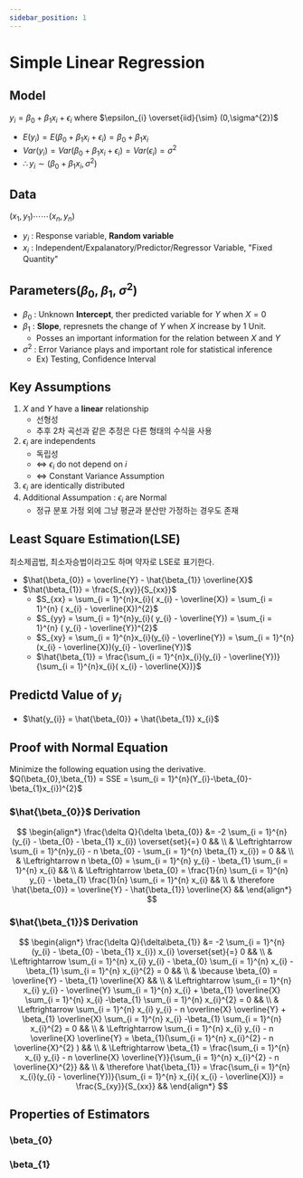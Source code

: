 ```yaml
---
sidebar_position: 1
---
```


# Simple Linear Regression
## Model
$y_{i} = \beta_{0} + \beta_{1}x_{i}+\epsilon_{i}$ where $\epsilon_{i} \overset{iid}{\sim} (0,\sigma^{2})$
- $E(y_{i}) = E(\beta_{0} + \beta_{1}x_{i}+\epsilon_{i}) = \beta_{0} + \beta_{1}x_{i}$
- $Var(y_{i}) = Var(\beta_{0} + \beta_{1}x_{i}+\epsilon_{i}) = Var(\epsilon_{i}) = \sigma^{2}$
- $\therefore y_{i} \sim (\beta_{0} + \beta_{1} x_{i}, \sigma^{2})$


## Data
$(x_{1},y_{1})\cdots\cdots(x_{n},y_{n})$
- $y_{i}$ : Response variable, **Random variable**
- $x_{i}$ : Independent/Expalanatory/Predictor/Regressor Variable, "Fixed Quantity"


## Parameters($\beta_{0}$, $\beta_{1}$, $\sigma^{2}$)
- $\beta_{0}$ : Unknown **Intercept**, ther predicted variable for $Y$ when $X=0$
- $\beta_{1}$ : **Slope**, represnets the change of $Y$ when $X$ increase by 1 Unit.
  - Posses an important information for the relation between $X$ and $Y$
- $\sigma^{2}$ : Error Variance plays and important role for statistical inference
  - Ex) Testing, Confidence Interval


## Key Assumptions
1) $X$ and $Y$ have a **linear** relationship
	- 선형성
	- 추후 2차 곡선과 같은 추정은 다른 형태의 수식을 사용
3) $\epsilon_{i}$ are independents
	- 독립성
	- $\Leftrightarrow$ $\epsilon_{i}$ do not depend on $i$
	- $\Leftrightarrow$ Constant Variance Assumption
5) $\epsilon_{i}$ are identically distributed
6) Additional Assumpation : $\epsilon_{i}$ are Normal
	- 정규 분포 가정 외에 그냥 평균과 분산만 가정하는 경우도 존재


## Least Square Estimation(LSE)
최소제곱법, 최소자승법이라고도 하며 약자로 LSE로 표기한다.
- $\hat{\beta_{0}} = \overline{Y} - \hat{\beta_{1}} \overline{X}$
- $\hat{\beta_{1}} = \frac{S_{xy}}{S_{xx}}$
  - $S_{xx} = \sum_{i = 1}^{n}x_{i}( x_{i} - \overline{X}) = \sum_{i = 1}^{n} ( x_{i} - \overline{X})^{2}$
  - $S_{yy} = \sum_{i = 1}^{n}y_{i}( y_{i} - \overline{Y}) = \sum_{i = 1}^{n} ( y_{i} - \overline{Y})^{2}$
  - $S_{xy} = \sum_{i = 1}^{n}x_{i}(y_{i} - \overline{Y}) = \sum_{i = 1}^{n}(x_{i} - \overline{X})(y_{i} - \overline{Y})$
  - $\hat{\beta_{1}} = \frac{\sum_{i = 1}^{n}x_{i}(y_{i} - \overline{Y})}{\sum_{i = 1}^{n}x_{i}( x_{i} - \overline{X})}$


## Predictd Value of $y_{i}$
- $\hat{y_{i}} = \hat{\beta_{0}} + \hat{\beta_{1}} x_{i}$


## Proof with Normal Equation
Minimize the following equation using the derivative.
$Q(\beta_{0},\beta_{1}) = SSE = \sum_{i = 1}^{n}(Y_{i}-\beta_{0}-\beta_{1}x_{i})^{2}$ 


### $\hat{\beta_{0}}$ Derivation
$$
\begin{align*}
\frac{\delta Q}{\delta \beta_{0}} &= -2 \sum_{i = 1}^{n}(y_{i} - \beta_{0} - \beta_{1} x_{i}) \overset{set}{=} 0 &&
\\
& \Leftrightarrow \sum_{i = 1}^{n}y_{i} - n \beta_{0} - \sum_{i = 1}^{n} \beta_{1} x_{i}) = 0 &&
\\
& \Leftrightarrow n \beta_{0} = \sum_{i = 1}^{n} y_{i} - \beta_{1} \sum_{i = 1}^{n} x_{i} &&
\\
& \Leftrightarrow \beta_{0} = \frac{1}{n} \sum_{i = 1}^{n} y_{i} - \beta_{1} \frac{1}{n} \sum_{i = 1}^{n} x_{i} && 
\\
& \therefore \hat{\beta_{0}} = \overline{Y} - \hat{\beta_{1}} \overline{X} &&
\end{align*}
$$


### $\hat{\beta_{1}}$ Derivation
$$
\begin{align*}
\frac{\delta Q}{\delta\beta_{1}} &= -2 \sum_{i = 1}^{n}(y_{i} - \beta_{0} - \beta_{1} x_{i}) x_{i} \overset{set}{=} 0 &&
\\
& \Leftrightarrow \sum_{i = 1}^{n} x_{i} y_{i} - \beta_{0} \sum_{i = 1}^{n} x_{i} - \beta_{1} \sum_{i = 1}^{n} x_{i}^{2} = 0 &&
\\
& \because \beta_{0} = \overline{Y} - \beta_{1} \overline{X} &&
\\
& \Leftrightarrow \sum_{i = 1}^{n} x_{i} y_{i} - \overline{Y} \sum_{i = 1}^{n} x_{i} + \beta_{1} \overline{X} \sum_{i = 1}^{n} x_{i} -\beta_{1} \sum_{i = 1}^{n} x_{i}^{2} = 0 &&
\\
& \Leftrightarrow \sum_{i = 1}^{n} x_{i} y_{i} - n \overline{X} \overline{Y} + \beta_{1} \overline{X} \sum_{i = 1}^{n} x_{i} -\beta_{1} \sum_{i = 1}^{n} x_{i}^{2} = 0 &&
\\
& \Leftrightarrow \sum_{i = 1}^{n} x_{i} y_{i} - n \overline{X} \overline{Y} = \beta_{1}(\sum_{i = 1}^{n} x_{i}^{2} - n \overline{X}^{2} )  &&
\\
& \Leftrightarrow \beta_{1} = \frac{\sum_{i = 1}^{n} x_{i} y_{i} - n \overline{X} \overline{Y}}{\sum_{i = 1}^{n} x_{i}^{2} - n \overline{X}^{2}} &&
\\
& \therefore \hat{\beta_{1}} = \frac{\sum_{i = 1}^{n} x_{i}(y_{i} - \overline{Y})}{\sum_{i = 1}^{n} x_{i}( x_{i} - \overline{X})} = \frac{S_{xy}}{S_{xx}} &&
\end{align*}
$$

## Properties of Estimators
### \beta_{0}

### \beta_{1}


